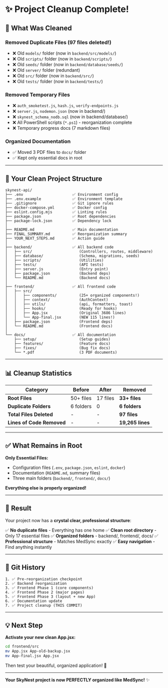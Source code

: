 # ✨ Project Cleanup Complete!

## 🎯 What Was Cleaned

### Removed Duplicate Files (97 files deleted!)
- ❌ Old `models/` folder (now in `backend/src/models/`)
- ❌ Old `scripts/` folder (now in `backend/scripts/`)
- ❌ Old `seeds/` folder (now in `backend/database/seeds/`)
- ❌ Old `server/` folder (redundant)
- ❌ Old `src/` folder (now in `backend/src/`)
- ❌ Old `tests/` folder (now in `backend/tests/`)

### Removed Temporary Files
- ❌ `auth_smoketest.js`, `hash.js`, `verify-endpoints.js`
- ❌ `server.js`, `nodemon.json` (now in backend/)
- ❌ `skynest_schema_nodb.sql` (now in backend/database/)
- ❌ All PowerShell scripts (`*.ps1`) - reorganization complete
- ❌ Temporary progress docs (7 markdown files)

### Organized Documentation
- ✅ Moved 3 PDF files to `docs/` folder
- ✅ Kept only essential docs in root

---

## 📁 Your Clean Project Structure

```
skynest-api/
├── .env                      ✅ Environment config
├── .env.example              ✅ Environment template
├── .gitignore                ✅ Git ignore rules
├── docker-compose.yml        ✅ Docker config
├── eslint.config.mjs         ✅ Linting rules
├── package.json              ✅ Root dependencies
├── package-lock.json         ✅ Dependency lock
│
├── README.md                 ✅ Main documentation
├── FINAL_SUMMARY.md          ✅ Reorganization summary
├── YOUR_NEXT_STEPS.md        ✅ Action guide
│
├── backend/                  ✅ All backend code
│   ├── src/                     (Controllers, routes, middleware)
│   ├── database/                (Schema, migrations, seeds)
│   ├── scripts/                 (Utilities)
│   ├── tests/                   (API tests)
│   ├── server.js                (Entry point)
│   ├── package.json             (Backend deps)
│   └── README.md                (Backend docs)
│
├── frontend/                 ✅ All frontend code
│   ├── src/
│   │   ├── components/          (25+ organized components!)
│   │   ├── context/             (AuthContext)
│   │   ├── utils/               (api, formatters, toast)
│   │   ├── hooks/               (Ready for hooks)
│   │   ├── App.jsx              (Original 3686 lines)
│   │   └── App-final.jsx        (NEW 115 lines!)
│   ├── package.json             (Frontend deps)
│   └── README.md                (Frontend docs)
│
└── docs/                     ✅ All documentation
    ├── setup/                   (Setup guides)
    ├── features/                (Feature docs)
    ├── fixes/                   (Bug fix docs)
    └── *.pdf                    (3 PDF documents)
```

---

## 📊 Cleanup Statistics

| Category | Before | After | Removed |
|----------|--------|-------|---------|
| **Root Files** | 50+ files | 17 files | **33+ files** |
| **Duplicate Folders** | 6 folders | 0 | **6 folders** |
| **Total Files Deleted** | - | - | **97 files** |
| **Lines of Code Removed** | - | - | **19,265 lines** |

---

## ✅ What Remains in Root

**Only Essential Files:**
- Configuration files (`.env`, `package.json`, `eslint`, `docker`)
- Documentation (`README.md`, summary files)
- Three main folders (`backend/`, `frontend/`, `docs/`)

**Everything else is properly organized!**

---

## 🎉 Result

Your project now has a **crystal clear, professional structure**:

✅ **No duplicate files** - Everything has one home
✅ **Clean root directory** - Only 17 essential files
✅ **Organized folders** - backend/, frontend/, docs/
✅ **Professional structure** - Matches MedSync exactly
✅ **Easy navigation** - Find anything instantly

---

## 🚀 Git History

```
1. ✅ Pre-reorganization checkpoint
2. ✅ Backend reorganization
3. ✅ Frontend Phase 1 (core components)
4. ✅ Frontend Phase 2 (major pages)  
5. ✅ Frontend Phase 3 (layout + new App)
6. ✅ Documentation update
7. ✅ Project cleanup (THIS COMMIT)
```

---

## 💡 Next Step

**Activate your new clean App.jsx:**

```bash
cd frontend/src
mv App.jsx App-old-backup.jsx
mv App-final.jsx App.jsx
```

Then test your beautiful, organized application! 🎊

---

**Your SkyNest project is now PERFECTLY organized like MedSync!** ✨
